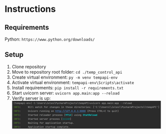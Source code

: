 # Instructions
## Requirements
Python: `https://www.python.org/downloads/`

## Setup
1. Clone repository
2. Move to repository root folder: `cd ./temp_control_api`
3. Create virtual environment: `py -m venv tempapi-env`
4. Activate virtual environment: `tempapi-env\Scripts\activate`
5. Install requirements: `pip install -r requirements.txt`
6. Start uvicorn server: `uvicorn app.main:app --reload`
7. Verify server is up:
![instructions_server_up](./pics/instructions_server_up.png)
